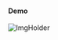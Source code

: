 #### Demo

![ImgHolder](https://github.com/wangkexinW/rnx-ui/blob/doc/ImgHolder/ImgHolder.gif?raw=true)

